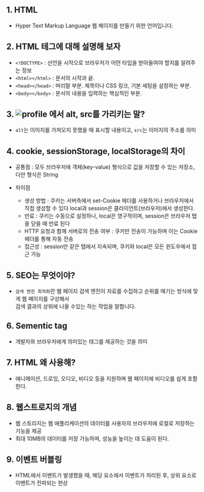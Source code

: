 ## 1. HTML

- Hyper Text Markup Language 웹 페이지를 만들기 위한 언어입니다.

## 2. HTML 테그에 대해 설명해 보자

- `<!DOCTYPE>` : 선언을 시작으로 브라우저가 어떤 타입을 받아들여야 할지를 알려주는 정보
- `<html></html>` : 문서의 시작과 끝.
- `<head></head>` : 머리말 부분. 제목이나 CSS 링크, 기본 세팅을 설정하는 부분.
- `<body></body>` : 문서의 내용을 입력하는 핵심적인 부분.

## 3. <img alt="profile" src="이미지 주소"></img> 에서 alt, src를 가리키는 말?

- `alt`는 이미지를 가져오지 못했을 때 표시할 내용이고, `src`는 이미지의 주소를 의미

## 4. cookie, sessionStorage, localStorage의 차이

- 공통점 : 모두 브라우저에 객체(key-value) 형식으로 값을 저장할 수 있는 저장소, 다만 형식은 String

- 차이점
  - 생성 방법 : 쿠키는 서버측에서 set-Cookie 헤더를 사용하거나 브라우저에서 직접 생성할 수 있다
    local과 session은 클라이언트(브라우저)에서 생성한다.
  - 만료 : 쿠키는 수동으로 설정하나, local은 영구적이며, session은 브라우저 탭을 닫을 때 만료 된다
  - HTTP 요청과 함께 서버로의 전송 여부 : 쿠키만 전송이 가능하며 이는 Cookie 헤더를 통해 자동 전송
  - 접근성 : session만 같은 탭에서 지속되며, 쿠키와 local은 모든 윈도우에서 접근 가능

## 5. SEO는 무엇이야?

- `검색 엔진 최적화`란 웹 페이지 검색 엔진이 자료를 수집하고 순위를 매기는 방식에 맞게 웹 페이지를 구성해서<br>
  검색 결과의 상위에 나올 수있는 하는 작업을 말합니다.

## 6. Sementic tag

- 개발자와 브라우저에게 의미있는 태그를 제공하는 것을 의미

## 7. HTML 왜 사용해?

- 애니메이션, 드로잉, 오디오, 비디오 등을 지원하며 웹 페이지에 비디오를 쉽게 포함한다.

## 8. 웹스트로지의 개념

- 웹 스토리지는 웹 애플리케이션의 데이터를 사용자의 브라우저에 로컬로 저장하는 기능을 제공
- 최대 10MB의 데이터를 저장 가능하며, 성능을 높이는 데 도움이 된다.

## 9. 이벤트 버블링

- HTML에서 이벤트가 발생했을 때, 해당 요소에서 이벤트가 처리된 후, 상위 요소로 이벤트가 전파되는 현상
